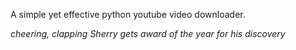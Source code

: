 A simple yet effective python youtube video downloader.

*cheering, clapping*
*Sherry gets award of the year for his discovery*

